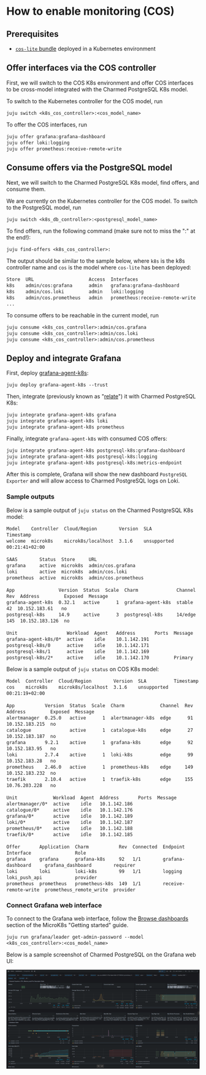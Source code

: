 # How to enable monitoring (COS)

## Prerequisites

* [`cos-lite` bundle](https://charmhub.io/topics/canonical-observability-stack/tutorials/install-microk8s) deployed in a Kubernetes environment

## Offer interfaces via the COS controller

First, we will switch to the COS K8s environment and offer COS interfaces to be cross-model integrated with the Charmed PostgreSQL K8s model.

To switch to the Kubernetes controller for the COS model, run
```text
juju switch <k8s_cos_controller>:<cos_model_name>
```

To offer the COS interfaces, run 

```text
juju offer grafana:grafana-dashboard
juju offer loki:logging
juju offer prometheus:receive-remote-write
```

## Consume offers via the PostgreSQL model

Next, we will switch to the Charmed PostgreSQL K8s model, find offers, and consume them.

We are currently on the Kubernetes controller for the COS model. To switch to the PostgreSQL model, run

```text
juju switch <k8s_db_controller>:<postgresql_model_name>
```

To find offers, run the following command (make sure not to miss the ":" at the end!):
```text
juju find-offers <k8s_cos_controller>: 
```

The output should be similar to the sample below, where `k8s` is the k8s controller name and `cos` is the model where `cos-lite` has been deployed:
```text
Store  URL                    Access  Interfaces
k8s    admin/cos:grafana      admin   grafana:grafana-dashboard
k8s    admin/cos.loki         admin   loki:logging
k8s    admin/cos.prometheus   admin   prometheus:receive-remote-write
...
```

To consume offers to be reachable in the current model, run

```text
juju consume <k8s_cos_controller>:admin/cos.grafana
juju consume <k8s_cos_controller>:admin/cos.loki
juju consume <k8s_cos_controller>:admin/cos.prometheus
```
## Deploy and integrate Grafana

First, deploy [grafana-agent-k8s](https://charmhub.io/grafana-agent-k8s):

```text
juju deploy grafana-agent-k8s --trust
```

Then, integrate (previously known as "[relate](https://juju.is/docs/juju/integration)") it with Charmed PostgreSQL K8s:

```text
juju integrate grafana-agent-k8s grafana
juju integrate grafana-agent-k8s loki
juju integrate grafana-agent-k8s prometheus
```
Finally, integrate `grafana-agent-k8s` with consumed COS offers:
```text
juju integrate grafana-agent-k8s postgresql-k8s:grafana-dashboard
juju integrate grafana-agent-k8s postgresql-k8s:logging
juju integrate grafana-agent-k8s postgresql-k8s:metrics-endpoint
```

After this is complete, Grafana will show the new dashboard `PostgreSQL Exporter`  and will allow access to Charmed PostgreSQL logs on Loki.

### Sample outputs

Below is a sample output of `juju status` on the Charmed PostgreSQL K8s model:

```text
Model    Controller  Cloud/Region        Version  SLA          Timestamp
welcome  microk8s    microk8s/localhost  3.1.6    unsupported  00:21:41+02:00

SAAS        Status  Store     URL
grafana     active  microk8s  admin/cos.grafana
loki        active  microk8s  admin/cos.loki
prometheus  active  microk8s  admin/cos.prometheus

App                Version  Status  Scale  Charm              Channel  Rev  Address         Exposed  Message
grafana-agent-k8s  0.32.1   active      1  grafana-agent-k8s  stable    42  10.152.183.61   no       
postgresql-k8s     14.9     active      3  postgresql-k8s     14/edge  145  10.152.183.126  no       

Unit                  Workload  Agent   Address       Ports  Message
grafana-agent-k8s/0*  active    idle    10.1.142.191         
postgresql-k8s/0      active    idle    10.1.142.171         
postgresql-k8s/1      active    idle    10.1.142.169         
postgresql-k8s/2*     active    idle    10.1.142.170         Primary

```

Below is a sample output of `juju status` on COS K8s model:

```text
Model  Controller  Cloud/Region        Version  SLA          Timestamp
cos    microk8s    microk8s/localhost  3.1.6    unsupported  00:21:19+02:00

App           Version  Status  Scale  Charm             Channel  Rev  Address         Exposed  Message
alertmanager  0.25.0   active      1  alertmanager-k8s  edge      91  10.152.183.215  no       
catalogue              active      1  catalogue-k8s     edge      27  10.152.183.187  no       
grafana       9.2.1    active      1  grafana-k8s       edge      92  10.152.183.95   no       
loki          2.7.4    active      1  loki-k8s          edge      99  10.152.183.28   no       
prometheus    2.46.0   active      1  prometheus-k8s    edge     149  10.152.183.232  no       
traefik       2.10.4   active      1  traefik-k8s       edge     155  10.76.203.228   no       

Unit             Workload  Agent  Address       Ports  Message
alertmanager/0*  active    idle   10.1.142.186         
catalogue/0*     active    idle   10.1.142.176         
grafana/0*       active    idle   10.1.142.189         
loki/0*          active    idle   10.1.142.187         
prometheus/0*    active    idle   10.1.142.188         
traefik/0*       active    idle   10.1.142.185         

Offer       Application  Charm           Rev  Connected  Endpoint              Interface                Role
grafana     grafana      grafana-k8s     92   1/1        grafana-dashboard     grafana_dashboard        requirer
loki        loki         loki-k8s        99   1/1        logging               loki_push_api            provider
prometheus  prometheus   prometheus-k8s  149  1/1        receive-remote-write  prometheus_remote_write  provider

```
### Connect Grafana web interface

To connect to the Grafana web interface, follow the [Browse dashboards](https://charmhub.io/topics/canonical-observability-stack/tutorials/install-microk8s?_ga=2.201254254.1948444620.1704703837-757109492.1701777558#browse-dashboards) section of the MicroK8s "Getting started" guide.

```text
juju run grafana/leader get-admin-password --model <k8s_cos_controller>:<cos_model_name>
```

Below is a sample screenshot of Charmed PostgreSQL on the Grafana web UI:

![Charmed PostgreSQL Grafana web UI|690x353](postgresql-grafana-ui.png)


